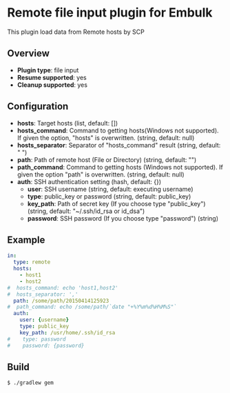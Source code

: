# Remote file input plugin for Embulk

This plugin load data from Remote hosts by SCP

## Overview

* **Plugin type**: file input
* **Resume supported**: yes
* **Cleanup supported**: yes

## Configuration

- **hosts**: Target hosts (list, default: [])
- **hosts_command**: Command to getting hosts(Windows not supported). If given the option, "hosts" is overwritten. (string, default: null)
- **hosts_separator**: Separator of "hosts_command" result (string, default: " ")
- **path**: Path of remote host (File or Directory) (string, default: "")
- **path_command**: Command to getting hosts (Windows not supported). If given the option "path" is overwritten. (string, default: null)
- **auth**: SSH authentication setting (hash, default: {})
    - **user**: SSH username (string, default: executing username)
    - **type**: public_key or password (string, default: public_key)
    - **key_path**: Path of secret key (If you choose type "public_key") (string, default: "~/.ssh/id_rsa or id_dsa")
    - **password**: SSH password (If you choose type "password") (string)

## Example

```yaml
in:
  type: remote
  hosts:
    - host1
    - host2
#  hosts_command: echo 'host1,host2'
#  hosts_separator: ','
  path: /some/path/20150414125923
#  path_command: echo /some/path/`date "+%Y%m%d%H%M%S"`
  auth:
    user: {username}
    type: public_key
    key_path: /usr/home/.ssh/id_rsa
#    type: password
#    password: {password}
```


## Build

```
$ ./gradlew gem
```
